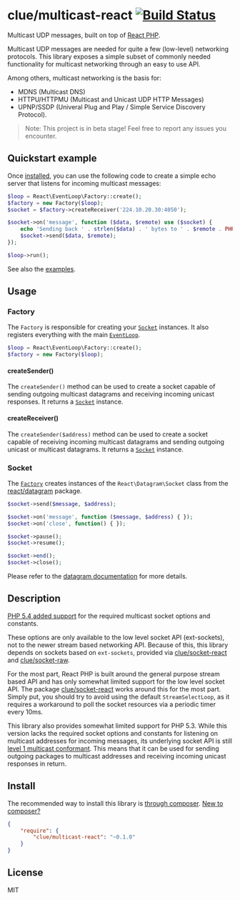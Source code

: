 # clue/multicast-react [![Build Status](https://travis-ci.org/clue/php-multicast-react.svg?branch=master)](https://travis-ci.org/clue/php-multicast-react)

Multicast UDP messages, built on top of [React PHP](http://reactphp.org/).

Multicast UDP messages are needed for quite a few (low-level) networking protocols.
This library exposes a simple subset of commonly needed functionality for
multicast networking through an easy to use API.

Among others, multicast networking is the basis for:

* MDNS (Multicast DNS)
* HTTPU/HTTPMU (Multicast and Unicast UDP HTTP Messages)
* UPNP/SSDP (Univeral Plug and Play / Simple Service Discovery Protocol).

> Note: This project is in beta stage! Feel free to report any issues you encounter.

## Quickstart example

Once [installed](#install), you can use the following code to create a simple
echo server that listens for incoming multicast messages:

```php
$loop = React\EventLoop\Factory::create();
$factory = new Factory($loop);
$socket = $factory->createReceiver('224.10.20.30:4050');

$socket->on('message', function ($data, $remote) use ($socket) {
    echo 'Sending back ' . strlen($data) . ' bytes to ' . $remote . PHP_EOL;
    $socket->send($data, $remote);
});

$loop->run();
```

See also the [examples](examples).

## Usage

### Factory

The `Factory` is responsible for creating your [`Socket`](#socket) instances.
It also registers everything with the main [`EventLoop`](https://github.com/reactphp/event-loop#usage).

```php
$loop = React\EventLoop\Factory::create();
$factory = new Factory($loop);
```

#### createSender()

The `createSender()` method can be used to create a socket capable of sending outgoing multicast datagrams and receiving incoming unicast responses. It returns a [`Socket`](#socket) instance.

#### createReceiver()

The `createSender($address)` method can be used to create a socket capable of receiving incoming multicast datagrams and sending outgoing unicast or multicast datagrams. It returns a [`Socket`](#socket) instance.

### Socket

The [`Factory`](#factory) creates instances of the `React\Datagram\Socket` class from the [react/datagram](https://github.com/reactphp/datagram) package.

```php
$socket->send($message, $address);

$socket->on('message', function ($message, $address) { });
$socket->on('close', function() { });

$socket->pause();
$socket->resume();

$socket->end();
$socket->close();
```

Please refer to the [datagram documentation](https://github.com/reactphp/datagram#usage) for more details.

## Description

[PHP 5.4 added support](http://php.net/manual/en/migration54.global-constants.php)
for the required multicast socket options and constants.

These options are only available to the low level socket API (ext-sockets), not
to the newer stream based networking API.
Because of this, this library depends on sockets based on `ext-sockets`, provided
via [clue/socket-react](https://github.com/clue/php-socket-react)
and [clue/socket-raw](https://github.com/clue/php-socket-raw).

For the most part, React PHP is built around the general purpose stream based API
and has only somewhat limited support for the low level socket API.
The package [clue/socket-react](https://github.com/clue/php-socket-react)
works around this for the most part.
Simply put, you should try to avoid using the default `StreamSelectLoop`,
as it requires a workaround to poll the socket resources via a periodic timer
every 10ms.

This library also provides somewhat limited support for PHP 5.3.
While this version lacks the required socket options and constants for listening
on multicast addresses for incoming messages, its underlying socket API is still
[level 1 multicast conformant](http://www.tldp.org/HOWTO/Multicast-HOWTO-2.html#ss2.2).
This means that it can be used for sending outgoing packages to multicast addresses
and receiving incoming unicast responses in return.

## Install

The recommended way to install this library is [through composer](http://getcomposer.org). [New to composer?](http://getcomposer.org/doc/00-intro.md)

```JSON
{
    "require": {
        "clue/multicast-react": "~0.1.0"
    }
}
```

## License

MIT

